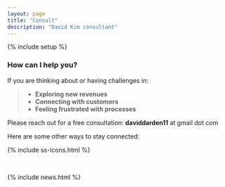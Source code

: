 ```yaml
---
layout: page
title: "Consult"
description: "David Kim consultant"
---
```


{% include setup %}

<h3>How can I help you?</h3>

If you are thinking about or having challenges in:

>  * __Exploring new revenues__
>  * __Connecting with customers__
>  * __Feeling frustrated with processes__

Please reach out for a free consultation: <strong>daviddarden11</strong> at gmail dot com

Here are some other ways to stay connected:

{% include ss-icons.html %}

<br />

{% include news.html %}
